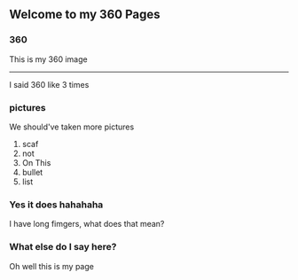 ## Welcome to my 360 Pages

### 360

This is my 360 image

<script src="//360.vizor.io/scripts/embed.js" data-vizorurl="https://360.vizor.io/embed/v/9pxyy" ></script>

***
I said 360 like 3 times

### pictures

We should've taken more pictures

1. scaf
2. not
3. On This
4. bullet
5. list

### Yes it does hahahaha

I have long fimgers, what does that mean?

### What else do I say here?
Oh well this is my page
